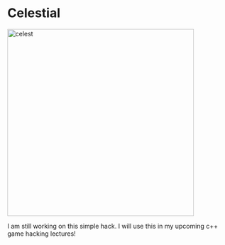 # Celestial

<img width="420" alt="celest" src="https://github.com/estkz/Celestial/assets/128476710/baf233c0-3762-4089-bac8-e660b51d84fe">

I am still working on this simple hack. I will use this in my upcoming c++ game hacking lectures!
